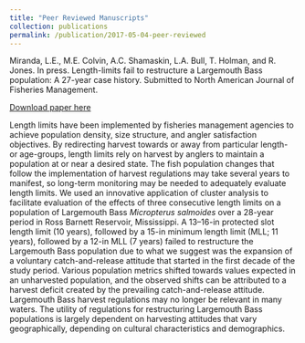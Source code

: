 ```yaml
---
title: "Peer Reviewed Manuscripts"
collection: publications
permalink: /publication/2017-05-04-peer-reviewed
---
```


Miranda, L.E., M.E. Colvin, A.C. Shamaskin, L.A. 
Bull, T. Holman, and R. Jones. In press. Length-limits fail to 
restructure a Largemouth Bass population: A 27-year case history. 
Submitted to North American Journal of Fisheries Management.

[Download paper here](http://afs.tandfonline.com/doi/abs/10.1080/02755947.2017.1308891)

Length limits have been implemented by fisheries management agencies to 
achieve population density, size structure, and angler satisfaction 
objectives. By redirecting harvest towards or away from particular 
length- or age-groups, length limits rely on harvest by anglers to 
maintain a population at or near a desired state. The fish population 
changes that follow the implementation of harvest regulations may take 
several years to manifest, so long-term monitoring may be needed to 
adequately evaluate length limits. We used an innovative application of 
cluster analysis to facilitate evaluation of the effects of three 
consecutive length limits on a population of Largemouth Bass _Micropterus 
salmoides_ over a 28-year period in Ross Barnett Reservoir, Mississippi. 
A 13–16-in protected slot length limit (10 years), followed by a 15-in 
minimum length limit (MLL; 11 years), followed by a 12-in MLL (7 years) 
failed to restructure the Largemouth Bass population due to what we 
suggest was the expansion of a voluntary catch-and-release attitude that 
started in the first decade of the study period. Various population 
metrics shifted towards values expected in an unharvested population, 
and the observed shifts can be attributed to a harvest deficit created 
by the prevailing catch-and-release attitude. Largemouth Bass harvest 
regulations may no longer be relevant in many waters. The utility of 
regulations for restructuring Largemouth Bass populations is largely 
dependent on harvesting attitudes that vary geographically, depending on 
cultural characteristics and demographics. 


 